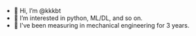 - 👋 Hi, I’m @kkkbt
- 👀 I’m interested in python, ML/DL, and so on.
- 🌱 I've been measuring in mechanical engineering for 3 years.

<!---
kkkbt/kkkbt is a ✨ special ✨ repository because its `README.md` (this file) appears on your GitHub profile.
You can click the Preview link to take a look at your changes.
--->
